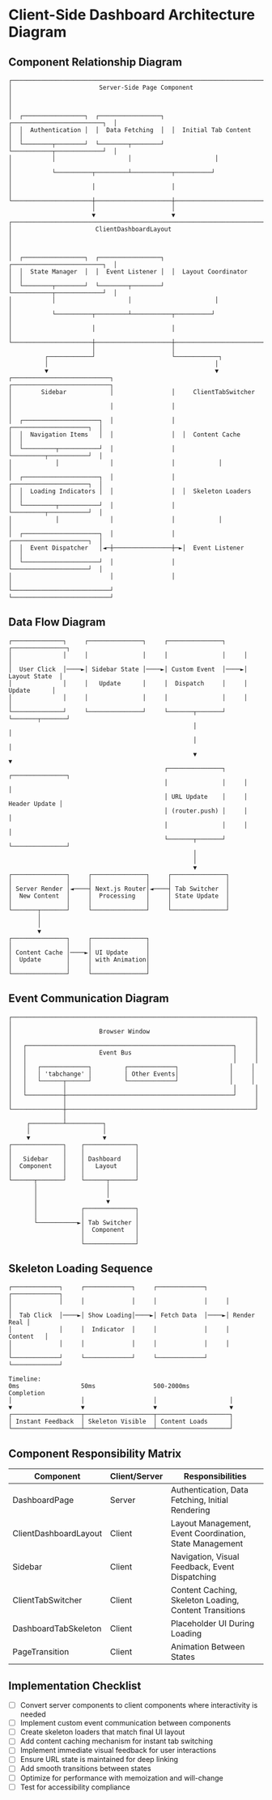 # Client-Side Dashboard Architecture Diagram

## Component Relationship Diagram

```
┌─────────────────────────────────────────────────────────────────────────┐
│                        Server-Side Page Component                        │
│                                                                         │
│  ┌─────────────────┐  ┌─────────────────┐  ┌─────────────────────────┐  │
│  │  Authentication │  │  Data Fetching  │  │  Initial Tab Content    │  │
│  └────────┬────────┘  └────────┬────────┘  └───────────┬─────────────┘  │
│           │                    │                       │                 │
│           └──────────┬─────────┴───────────┬──────────┘                 │
│                      │                     │                            │
└──────────────────────┼─────────────────────┼────────────────────────────┘
                       │                     │
                       ▼                     ▼
┌─────────────────────────────────────────────────────────────────────────┐
│                       ClientDashboardLayout                             │
│                                                                         │
│  ┌─────────────────┐  ┌─────────────────┐  ┌─────────────────────────┐  │
│  │  State Manager  │  │  Event Listener │  │  Layout Coordinator     │  │
│  └────────┬────────┘  └────────┬────────┘  └───────────┬─────────────┘  │
│           │                    │                       │                 │
│           └──────────┬─────────┴───────────┬──────────┘                 │
│                      │                     │                            │
└──────────────────────┼─────────────────────┼────────────────────────────┘
                       │                     │
          ┌────────────┘                     └────────────┐
          │                                              │
          ▼                                              ▼
┌───────────────────────────┐                ┌───────────────────────────┐
│        Sidebar            │                │     ClientTabSwitcher     │
│                           │                │                           │
│  ┌─────────────────────┐  │                │  ┌─────────────────────┐  │
│  │  Navigation Items   │  │                │  │  Content Cache      │  │
│  └─────────┬───────────┘  │                │  └─────────┬───────────┘  │
│            │              │                │            │              │
│  ┌─────────────────────┐  │                │  ┌─────────────────────┐  │
│  │  Loading Indicators │  │                │  │  Skeleton Loaders   │  │
│  └─────────┬───────────┘  │                │  └─────────┬───────────┘  │
│            │              │                │            │              │
│  ┌─────────────────────┐  │                │  ┌─────────────────────┐  │
│  │  Event Dispatcher   │◄─┼────────────────┼─►│  Event Listener     │  │
│  └─────────────────────┘  │                │  └─────────────────────┘  │
│                           │                │                           │
└───────────────────────────┘                └───────────────────────────┘
```

## Data Flow Diagram

```
┌──────────────┐     ┌───────────────┐     ┌───────────────┐     ┌───────────────┐
│              │     │               │     │               │     │               │
│  User Click  │────►│ Sidebar State │────►│ Custom Event  │────►│ Layout State  │
│              │     │   Update      │     │  Dispatch     │     │   Update      │
│              │     │               │     │               │     │               │
└──────────────┘     └───────────────┘     └───────┬───────┘     └───────┬───────┘
                                                   │                     │
                                                   │                     │
                                                   ▼                     ▼
                                           ┌───────────────┐     ┌───────────────┐
                                           │               │     │               │
                                           │ URL Update    │     │ Header Update │
                                           │ (router.push) │     │               │
                                           │               │     │               │
                                           └───────┬───────┘     └───────────────┘
                                                   │
                                                   │
                                                   ▼
┌───────────────┐     ┌───────────────┐     ┌───────────────┐
│               │     │               │     │               │
│ Server Render │◄────┤ Next.js Router│◄────┤ Tab Switcher  │
│  New Content  │     │  Processing   │     │ State Update  │
│               │     │               │     │               │
└───────┬───────┘     └───────────────┘     └───────────────┘
        │
        │
        ▼
┌───────────────┐     ┌───────────────┐
│               │     │               │
│ Content Cache │────►│ UI Update     │
│  Update       │     │ with Animation│
│               │     │               │
└───────────────┘     └───────────────┘
```

## Event Communication Diagram

```
┌───────────────────────────────────────────────────────────────────┐
│                                                                   │
│                        Browser Window                             │
│                                                                   │
│   ┌─────────────────────────────────────────────────────────┐     │
│   │                    Event Bus                            │     │
│   │                                                         │     │
│   │   ┌─────────────┐         ┌─────────────┐              │     │
│   │   │ 'tabchange' │         │ Other Events│              │     │
│   │   └──────┬──────┘         └─────────────┘              │     │
│   │          │                                              │     │
│   └──────────┼──────────────────────────────────────────────┘     │
│              │                                                    │
└──────────────┼────────────────────────────────────────────────────┘
               │
     ┌─────────┴──────────┐
     │                    │
     ▼                    ▼
┌──────────────┐    ┌──────────────┐
│              │    │              │
│   Sidebar    │    │ Dashboard    │
│  Component   │    │   Layout     │
│              │    │              │
└──────┬───────┘    └──────┬───────┘
       │                   │
       │                   │
       │                   ▼
       │            ┌──────────────┐
       │            │              │
       └───────────►│ Tab Switcher │
                    │  Component   │
                    │              │
                    └──────────────┘
```

## Skeleton Loading Sequence

```
┌─────────────┐     ┌─────────────┐     ┌─────────────┐     ┌─────────────┐
│             │     │             │     │             │     │             │
│  Tab Click  │────►│ Show Loading│────►│ Fetch Data  │────►│ Render Real │
│             │     │  Indicator  │     │             │     │   Content   │
│             │     │             │     │             │     │             │
└─────────────┘     └─────────────┘     └─────────────┘     └─────────────┘

Timeline:
0ms                 50ms                500-2000ms           Completion
│                   │                   │                    │
▼                   ▼                   ▼                    ▼
┌───────────────────┬───────────────────┬────────────────────┐
│ Instant Feedback  │ Skeleton Visible  │ Content Loads      │
└───────────────────┴───────────────────┴────────────────────┘
```

## Component Responsibility Matrix

| Component              | Client/Server | Responsibilities                                      |
|------------------------|---------------|-------------------------------------------------------|
| DashboardPage          | Server        | Authentication, Data Fetching, Initial Rendering      |
| ClientDashboardLayout  | Client        | Layout Management, Event Coordination, State Management|
| Sidebar                | Client        | Navigation, Visual Feedback, Event Dispatching        |
| ClientTabSwitcher      | Client        | Content Caching, Skeleton Loading, Content Transitions|
| DashboardTabSkeleton   | Client        | Placeholder UI During Loading                         |
| PageTransition         | Client        | Animation Between States                              |

## Implementation Checklist

- [ ] Convert server components to client components where interactivity is needed
- [ ] Implement custom event communication between components
- [ ] Create skeleton loaders that match final UI layout
- [ ] Add content caching mechanism for instant tab switching
- [ ] Implement immediate visual feedback for user interactions
- [ ] Ensure URL state is maintained for deep linking
- [ ] Add smooth transitions between states
- [ ] Optimize for performance with memoization and will-change
- [ ] Test for accessibility compliance 